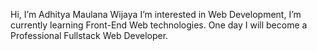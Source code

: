 Hi, I’m Adhitya Maulana Wijaya
I’m interested in Web Development, I’m currently learning Front-End Web technologies.
One day I will become a Professional Fullstack Web Developer.
<!---
AdhityaMaulana11/AdhityaMaulana11 is a ✨ special ✨ repository because its `README.md` (this file) appears on your GitHub profile.
You can click the Preview link to take a look at your changes.
--->
